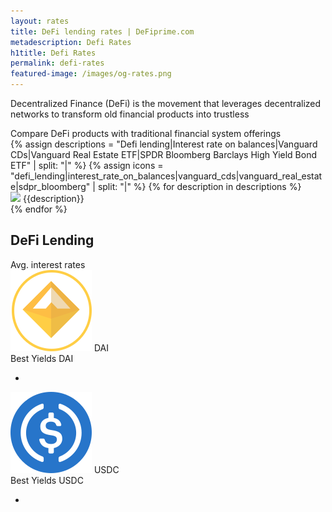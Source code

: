```yaml
---
layout: rates
title: DeFi lending rates | DeFiprime.com
metadescription: Defi Rates
h1title: Defi Rates
permalink: defi-rates
featured-image: /images/og-rates.png
---
```


<section id="defi_rates_section">
    <p>Decentralized Finance (DeFi) is the movement that leverages decentralized networks to transform old financial products into trustless</p>
    <span>Compare DeFi products with traditional financial system offerings</span>
    <canvas id="rate_graphs"></canvas>
    <div id="description">
        {% assign descriptions = "Defi lending|Interest rate on balances|Vanguard CDs|Vanguard Real Estate ETF|SPDR Bloomberg Barclays High Yield Bond ETF" | split: "|" %}
        {% assign icons = "defi_lending|interest_rate_on_balances|vanguard_cds|vanguard_real_estate|sdpr_bloomberg" | split: "|" %}
        {% for description in descriptions %}
        <div>
            <img src="/images/{{icons[forloop.index0]}}.svg">
            <span>{{description}}</span>
        </div>
        {% endfor %}
    </div>
</section>

<section>
    <h1>DeFi Lending</h1>
    <span class="rates_annotation">Avg. interest rates</span>
    <div id="avg_interest_rates_cryptos">
        <article class="providersDAI">
            <img src="/images/dai.svg">
            <span class="providerCryptoName">DAI</span>
            <span class="percentCrypto" data-bind="text: $root.averageDAI"></span>
            <div class="listAnnotation">Best Yields DAI</div>
            <ul data-bind="foreach: providersDAI">
                <li>
                    <a class="cryptoListName" target="_blank" data-bind="text: provider, attr: { href: providerLink }"></a>
                    <span class="cryptoListPercent" data-bind="text: window.getPercent(providerDAI)"></span>
                </li>
            </ul>
        </article>
        <article class="providersUSDC">
            <img src="/images/usdc.svg">
            <span class="providerCryptoName">USDC</span>
            <span class="percentCrypto"  data-bind="text: $root.averageUSDC"></span>
            <div class="listAnnotation">Best Yields USDC</div>
            <ul data-bind="foreach: providersUSDC">
                <li>
                    <a class="cryptoListName" target="_blank" data-bind="text: provider, attr: { href: providerLink }"></a>
                    <span class="cryptoListPercent" data-bind="text: window.getPercent(providerUSDC)"></span>
                </li>
            </ul>
        </article>
    </div>
</section>
<script>
    window.requestURL = "https://api-rates.defiprime.com";
</script>
<script src="https://cdn.jsdelivr.net/npm/chart.js@2.8.0"></script>
<script src="https://cdnjs.cloudflare.com/ajax/libs/knockout/3.5.0/knockout-min.js"></script>
<script src="/assets/js/defi_rates.js"></script>

